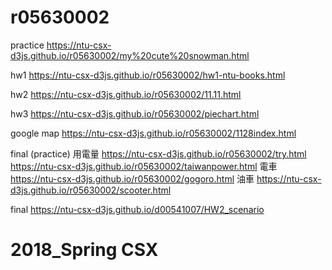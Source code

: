 # r05630002

practice https://ntu-csx-d3js.github.io/r05630002/my%20cute%20snowman.html

hw1 https://ntu-csx-d3js.github.io/r05630002/hw1-ntu-books.html

hw2 https://ntu-csx-d3js.github.io/r05630002/11.11.html

hw3 https://ntu-csx-d3js.github.io/r05630002/piechart.html

google map https://ntu-csx-d3js.github.io/r05630002/1128index.html

final (practice) 
用電量 
https://ntu-csx-d3js.github.io/r05630002/try.html
https://ntu-csx-d3js.github.io/r05630002/taiwanpower.html
電車
https://ntu-csx-d3js.github.io/r05630002/gogoro.html
油車
https://ntu-csx-d3js.github.io/r05630002/scooter.html

final 
https://ntu-csx-d3js.github.io/d00541007/HW2_scenario


# 2018_Spring CSX

